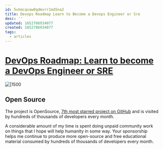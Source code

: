 ```yaml
---
id: 5vkmcqvaw0qdmvrr1md5na2
title: Devops Roadmap Learn to Become a Devops Engineer or Sre
desc: ''
updated: 1652786934077
created: 1652786934077
tags:
  - articles
---
```


# [DevOps Roadmap: Learn to become a DevOps Engineer or SRE](https://roadmap.sh/devops)

![|1500](https://res.cloudinary.com/zubayr/image/upload/v1647070500/wiki/yd7c7jrp1bsmlawx1oxs.png)


## Open Source

The project is OpenSource, [7th most starred project on GitHub](https://github.com/search?o=desc&q=stars%3A%3E100000&s=stars&type=Repositories) and is visited by hundreds of thousands of developers every month.

A considerable amount of my time is spent doing unpaid community work on things that I hope will help humanity in some way. Your sponsorship helps me continue to produce more open-source and free educational material consumed by hundreds of thousands of developers every month.

